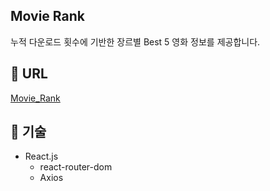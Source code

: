 ## Movie Rank
누적 다운로드 횟수에 기반한 장르별 Best 5 영화 정보를 제공합니다.

## 🔗 URL
[Movie_Rank](https://kroomoo.github.io/React_MovieRank/)

## 📌 기술
- React.js
  - react-router-dom
  - Axios

